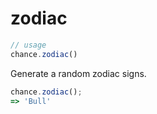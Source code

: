 # zodiac

```js
// usage
chance.zodiac()
```
Generate a random zodiac signs.

```js
chance.zodiac();
=> 'Bull'
```